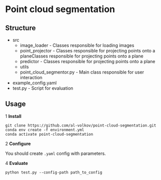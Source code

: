 # Point cloud segmentation

## Structure

* src
  * image_loader - Classes responsible for loading images
  * point_projector - Classes responsible for projecting points onto a planeClasses responsible for projecting points onto a plane
  * predictor - Classes responsible for projecting points onto a plane
  * utils
  * point_cloud_segmentor.py - Main class responsible for user interaction
* example_config.yaml
* test.py - Script for evaluation
## Usage

1 **Install**
```
git clone https://github.com/al-volkov/point-cloud-segmentation.git
conda env create -f environment.yml
conda activate point-cloud-segmentation
```
2 **Configure**
    
You should create `.yaml` config with parameters.

4 **Evaluate**
```
python test.py --config-path path_to_config
```